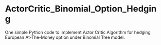 # ActorCritic_Binomial_Option_Hedging
One simple Python code to implement Actor Critic Algorithm for hedging European At-The-Money option under Binomial Tree model.
